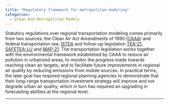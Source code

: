 ```yaml
---
title: "Regulatory framework for metropolitan modeling"
categories:
  - Urban And Metropolitan Models
---
```


Statutory regulations over regional transportation modeling comes primarily from two sources: the Clean Air Act Amendments of 1990 ([CAAA](http://www2.epa.gov/aboutepa/epa-history-clean-air-act-amendments-1990)) and federal transportation law, [ISTEA](http://ntl.bts.gov/DOCS/ste.html) and follow-up legislation [TEA-21](http://www.fhwa.dot.gov/tea21/sumcov.htm), [SAFETEA-LU](http://www.fhwa.dot.gov/safetealu/summary.htm) and [MAP-21](http://www.fhwa.dot.gov/map21/). The transportation legislation works together with the environmental framework established by CAAA to reduce air pollution in urbanized areas, to monitor the progress made towards reaching clean air targets, and to facilitate future improvements in regional air quality by reducing emissions from mobile sources. In practical terms, the later goal has required regional planning agencies to demonstrate that their long-range transportation investment strategy will improve and not degrade urban air quality, which in turn has required an upgrading in forecasting abilities at the regional level.

------------------------------------------------------------------------

